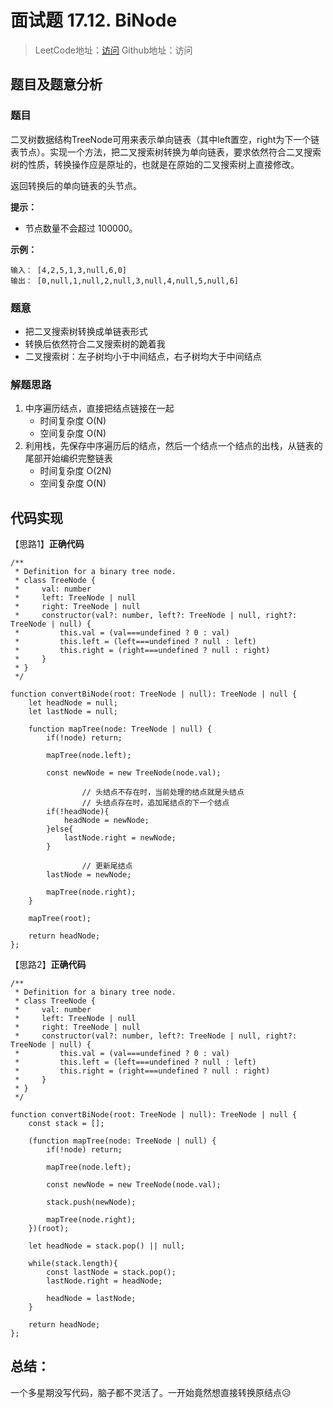 # 面试题 17.12. BiNode

> LeetCode地址：[访问](https://leetcode-cn.com/problems/binode-lcci/) 
Github地址：访问

## 题目及题意分析

### 题目

二叉树数据结构TreeNode可用来表示单向链表（其中left置空，right为下一个链表节点）。实现一个方法，把二叉搜索树转换为单向链表，要求依然符合二叉搜索树的性质，转换操作应是原址的，也就是在原始的二叉搜索树上直接修改。

返回转换后的单向链表的头节点。

**提示：**

- 节点数量不会超过 100000。

**示例：**

```
输入： [4,2,5,1,3,null,6,0]
输出： [0,null,1,null,2,null,3,null,4,null,5,null,6]
```

### 题意

- 把二叉搜索树转换成单链表形式
- 转换后依然符合二叉搜索树的跪着我
- 二叉搜索树：左子树均小于中间结点，右子树均大于中间结点

### 解题思路

1. 中序遍历结点，直接把结点链接在一起
    - 时间复杂度 O(N)
    - 空间复杂度 O(N)
2. 利用栈，先保存中序遍历后的结点，然后一个结点一个结点的出栈，从链表的尾部开始编织完整链表
    - 时间复杂度 O(2N)
    - 空间复杂度 O(N)

## 代码实现

【思路1】**正确代码**

```tsx
/**
 * Definition for a binary tree node.
 * class TreeNode {
 *     val: number
 *     left: TreeNode | null
 *     right: TreeNode | null
 *     constructor(val?: number, left?: TreeNode | null, right?: TreeNode | null) {
 *         this.val = (val===undefined ? 0 : val)
 *         this.left = (left===undefined ? null : left)
 *         this.right = (right===undefined ? null : right)
 *     }
 * }
 */

function convertBiNode(root: TreeNode | null): TreeNode | null {
    let headNode = null;
    let lastNode = null;

    function mapTree(node: TreeNode | null) {
        if(!node) return;

        mapTree(node.left);

        const newNode = new TreeNode(node.val);

				// 头结点不存在时，当前处理的结点就是头结点
				// 头结点存在时，追加尾结点的下一个结点
        if(!headNode){
            headNode = newNode;
        }else{
            lastNode.right = newNode;
        }

				// 更新尾结点
        lastNode = newNode;

        mapTree(node.right);
    }

    mapTree(root);

    return headNode;
};
```

【思路2】**正确代码**

```tsx
/**
 * Definition for a binary tree node.
 * class TreeNode {
 *     val: number
 *     left: TreeNode | null
 *     right: TreeNode | null
 *     constructor(val?: number, left?: TreeNode | null, right?: TreeNode | null) {
 *         this.val = (val===undefined ? 0 : val)
 *         this.left = (left===undefined ? null : left)
 *         this.right = (right===undefined ? null : right)
 *     }
 * }
 */

function convertBiNode(root: TreeNode | null): TreeNode | null {
    const stack = [];

    (function mapTree(node: TreeNode | null) {
        if(!node) return;

        mapTree(node.left);

        const newNode = new TreeNode(node.val);

        stack.push(newNode);

        mapTree(node.right);
    })(root);

    let headNode = stack.pop() || null;

    while(stack.length){
        const lastNode = stack.pop();
        lastNode.right = headNode;

        headNode = lastNode;
    }

    return headNode;
};
```

## 总结：

一个多星期没写代码，脑子都不灵活了。一开始竟然想直接转换原结点😥